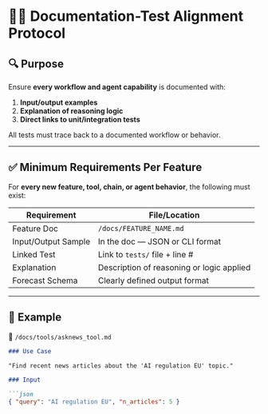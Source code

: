 # 🧪📄 Documentation-Test Alignment Protocol

## 🔍 Purpose

Ensure **every workflow and agent capability** is documented with:

1. **Input/output examples**
2. **Explanation of reasoning logic**
3. **Direct links to unit/integration tests**

All tests must trace back to a documented workflow or behavior.

---

## ✅ Minimum Requirements Per Feature

For **every new feature, tool, chain, or agent behavior**, the following must exist:

| Requirement         | File/Location                                |
|---------------------|----------------------------------------------|
| Feature Doc         | `/docs/FEATURE_NAME.md`                      |
| Input/Output Sample | In the doc — JSON or CLI format              |
| Linked Test         | Link to `tests/` file + line #               |
| Explanation         | Description of reasoning or logic applied    |
| Forecast Schema     | Clearly defined output format                |

---

## 🧱 Example

📄 `/docs/tools/asknews_tool.md`

```md
### Use Case

"Find recent news articles about the 'AI regulation EU' topic."

### Input

```json
{ "query": "AI regulation EU", "n_articles": 5 }